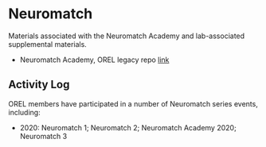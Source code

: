 # Neuromatch

Materials associated with the Neuromatch Academy and lab-associated supplemental materials.

* Neuromatch Academy, OREL legacy repo [link](https://github.com/Orthogonal-Research-Lab/Neuromatch-Academy)



## Activity Log 
OREL members have participated in a number of Neuromatch series events, including:
- 2020: Neuromatch 1; Neuromatch 2; Neuromatch Academy 2020; Neuromatch 3
